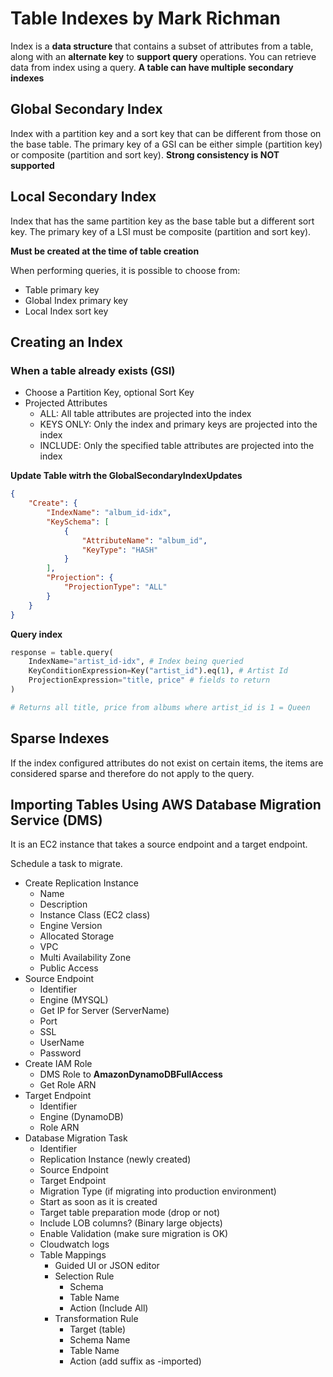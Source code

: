 # Table Indexes by Mark Richman

Index is a **data structure** that contains a subset of attributes from a table, along with an **alternate key** to **support query** operations. You can retrieve data from index using a query. **A table can have multiple secondary indexes**

## Global Secondary Index

Index with a partition key and a sort key that can be different from those on the base table. The primary key of a GSI can be either simple (partition key) or composite (partition and sort key). **Strong consistency is NOT supported**

## Local Secondary Index

Index that has the same partition key as the base table but a different sort key. The primary key of a LSI must be composite (partition and sort key). 

**Must be created at the time of table creation**

When performing queries, it is possible to choose from:

* Table primary key
* Global Index primary key
* Local Index sort key

## Creating an Index

### When a table already exists (GSI)

* Choose a Partition Key, optional Sort Key
* Projected Attributes
    * ALL: All table attributes are projected into the index
    * KEYS ONLY: Only the index and primary keys are projected into the index
    * INCLUDE: Only the specified table attributes are projected into the index

**Update Table witrh the GlobalSecondaryIndexUpdates**
```json
{
    "Create": {
        "IndexName": "album_id-idx",
        "KeySchema": [
            {
                "AttributeName": "album_id",
                "KeyType": "HASH"
            }
        ],
        "Projection": {
            "ProjectionType": "ALL"
        }
    }
}
```

**Query index**
```python
response = table.query(
    IndexName="artist_id-idx", # Index being queried
    KeyConditionExpression=Key("artist_id").eq(1), # Artist Id
    ProjectionExpression="title, price" # fields to return
)

# Returns all title, price from albums where artist_id is 1 = Queen
```

## Sparse Indexes

If the index configured attributes do not exist on certain items, the items are considered sparse and therefore do not apply to the query. 

## Importing Tables Using AWS Database Migration Service (DMS)

It is an EC2 instance that takes a source endpoint and a target endpoint.

Schedule a task to migrate.

* Create Replication Instance
    * Name
    * Description
    * Instance Class (EC2 class)
    * Engine Version
    * Allocated Storage
    * VPC
    * Multi Availability Zone
    * Public Access 
* Source Endpoint
    *   Identifier
    *   Engine (MYSQL)
    *   Get IP for Server (ServerName)
    *   Port
    *   SSL
    *   UserName
    *   Password
* Create IAM Role
    * DMS Role to **AmazonDynamoDBFullAccess**
    * Get Role ARN
* Target Endpoint
    * Identifier
    * Engine (DynamoDB)
    * Role ARN
* Database Migration Task
    * Identifier
    * Replication Instance (newly created)
    * Source Endpoint
    * Target Endpoint
    * Migration Type (if migrating into production environment)
    * Start as soon as it is created
    * Target table preparation mode (drop or not)
    * Include LOB columns? (Binary large objects)
    * Enable Validation (make sure migration is OK)
    * Cloudwatch logs
    * Table Mappings
        * Guided UI or JSON editor
        * Selection Rule
            * Schema  
            * Table Name
            * Action (Include All)
        * Transformation Rule
            *  Target (table)
            *  Schema Name
            *  Table Name
            *  Action (add suffix as -imported)

